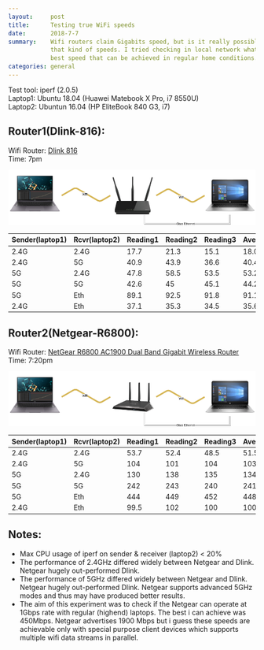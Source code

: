 ```yaml
---
layout:     post
title:      Testing true WiFi speeds
date:       2018-7-7
summary:    Wifi routers claim Gigabits speed, but is it really possible to get
            that kind of speeds. I tried checking in local network what is the
            best speed that can be achieved in regular home conditions.
categories: general
---
```


Test tool: iperf (2.0.5)<br/>
Laptop1: Ubuntu 18.04 (Huawei Matebook X Pro, i7 8550U)<br/>
Laptop2: Ubuntun 16.04 (HP EliteBook 840 G3, i7)

## Router1(Dlink-816):
Wifi Router: [Dlink 816](http://www.dlink.co.in/products/?pid=677)<br/>
Time: 7pm

<p align="center">
<img src="/images/dlink.png" alt="Dlink 816"/>
</p>

| Sender(laptop1) | Rcvr(laptop2) | Reading1 | Reading2 | Reading3 | Average |
|-----------------|---------------|----------|----------|----------|---------|
| 2.4G | 2.4G | 17.7 | 21.3 | 15.1 | 18.03 |
| 2.4G | 5G | 40.9 | 43.9 | 36.6 | 40.46 |
| 5G | 2.4G | 47.8 | 58.5 | 53.5 | 53.26 |
| 5G | 5G | 42.6 | 45 | 45.1 | 44.23 |
| 5G | Eth | 89.1 | 92.5 | 91.8 | 91.13 |
| 2.4G | Eth | 37.1 | 35.3 | 34.5 | 35.63 |

## Router2(Netgear-R6800):
Wifi Router: [NetGear R6800 AC1900 Dual Band Gigabit Wireless Router](https://www.netgear.com/support/product/R6800.aspx)<br/>
Time: 7:20pm

<p align="center">
<img src="/images/netgear.png" alt="NetGear R6800"/>
</p>

| Sender(laptop1) | Rcvr(laptop2) | Reading1 | Reading2 | Reading3 | Average |
|-----------------|---------------|----------|----------|----------|---------|
| 2.4G | 2.4G | 53.7 | 52.4 | 48.5 | 51.53 |
| 2.4G | 5G | 104 | 101 | 104 | 103 |
| 5G | 2.4G | 130 | 138 | 135 | 134.33 |
| 5G | 5G | 242 | 243 | 240 | 241.66 |
| 5G | Eth | 444 | 449 | 452 | 448.33 |
| 2.4G | Eth | 99.5 | 102 | 100 | 100.50 |

## Notes:
* Max CPU usage of iperf on sender & receiver (laptop2) < 20%
* The performance of 2.4GHz differed widely between Netgear and Dlink. Netgear hugely out-performed Dlink.
* The performance of 5GHz differed widely between Netgear and Dlink. Netgear hugely out-performed Dlink. Netgear supports advanced 5GHz modes and thus may have produced better results.
* The aim of this experiment was to check if the Netgear can operate at 1Gbps rate with regular (highend) laptops. The best i can achieve was 450Mbps. Netgear advertises 1900 Mbps but i guess these speeds are achievable only with special purpose client devices which supports multiple wifi data streams in parallel.

